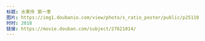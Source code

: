 ```yaml
---
标题: 水果传 第一季
图片: https://img1.doubanio.com/view/photo/s_ratio_poster/public/p2511044328.jpg
时时: 2018
链接: https://movie.douban.com/subject/27621014/
---
```

